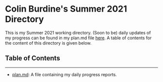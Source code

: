 # Colin Burdine's Summer 2021 Directory

This is my Summer 2021 working directory. (Soon to be) daily updates of my progress can be found in my plan.md file [here](plan.md). 
A table of contents for the content of this directory is given below.

## Table of Contents ##
----------------------
* [plan.md](plan.md): A file containing my daily progress reports.

